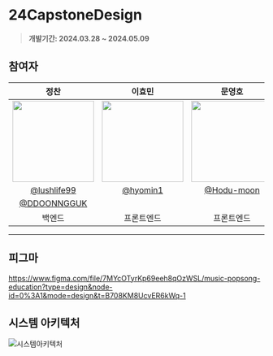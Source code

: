 # 24CapstoneDesign
> **개발기간: 2024.03.28 ~ 2024.05.09**

## 참여자
|      정찬       |          이효민         |       문영호       |          김동욱         |                                                                                                         
| :------------------------------------------------------------------------------: | :---------------------------------------------------------------------------------------------------------------------------------------------------: | :---------------------------------------------------------------------------------------------------------------------------------------------------: | :---------------------------------------------------------------------------------------------------------------------------------------------------: |
|  <img width="160px" src="https://avatars.githubusercontent.com/lushlife99"/> | <img width="160px" src="https://avatars.githubusercontent.com/hyomin1"/> |  <img width="160px" src="https://avatars.githubusercontent.com/Hodu-moon"/> |  <img width="160px" src="https://avatars.githubusercontent.com/DDOONNGGUK"/> |
|   [@lushlife99](https://github.com/lushlife99)   |    [@hyomin1](https://github.com/hyomin1)  |  [@Hodu-moon](https://github.com/Hodu-moon)  
| [@DDOONNGGUK](https://github.com/DDOONNGGUK)  |
| 백엔드 | 프론트엔드 | 프론트엔드 | AI |
-------

## 피그마
https://www.figma.com/file/7MYcOTyrKp69eeh8qOzWSL/music-popsong-education?type=design&node-id=0%3A1&mode=design&t=B708KM8UcvER6kWq-1


## 시스템 아키텍처

![시스템아키텍처](https://github.com/lushlife99/24CapstoneDesign/assets/101994803/5d180253-6868-457d-9b5e-3079bd13b530)


